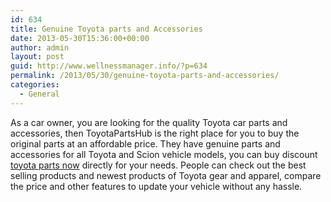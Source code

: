 ```yaml
---
id: 634
title: Genuine Toyota parts and Accessories
date: 2013-05-30T15:36:00+00:00
author: admin
layout: post
guid: http://www.wellnessmanager.info/?p=634
permalink: /2013/05/30/genuine-toyota-parts-and-accessories/
categories:
  - General
---
```

As a car owner, you are looking for the quality Toyota car parts and accessories, then ToyotaPartsHub is the right place for you to buy the original parts at an affordable price. They have genuine parts and accessories for all Toyota and Scion vehicle models, you can buy discount [toyota parts now](https://toyotapartshub.com/) directly for your needs. People can check out the best selling products and newest products of Toyota gear and apparel, compare the price and other features to update your vehicle without any hassle.